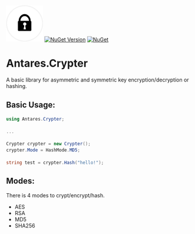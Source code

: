[<img src="icon.png" width="100">](https://github.com/fikret0/Antares.Crypter/)
[![NuGet Version](https://img.shields.io/nuget/v/Antares.Crypter.svg?style=flat)](https://www.nuget.org/packages/Antares.Crypter/) [![NuGet](https://img.shields.io/nuget/dt/Antares.Crypter.svg)](https://www.nuget.org/packages/Antares.Crypter)
# Antares.Crypter
 A basic library for asymmetric and symmetric key encryption/decryption or hashing.

## Basic Usage:

```cs
using Antares.Crypter;

...

Crypter crypter = new Crypter();
crypter.Mode = HashMode.MD5;

string test = crypter.Hash("hello!");
```

## Modes:

There is 4 modes to crypt/encrypt/hash.

- AES
- RSA
- MD5
- SHA256
